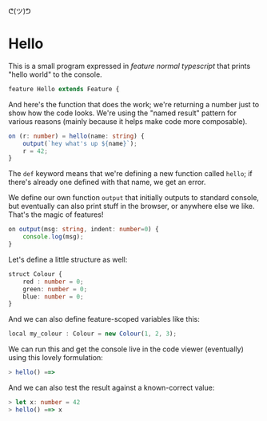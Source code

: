 ᕦ(ツ)ᕤ

# Hello

This is a small program expressed in _feature normal typescript_ that prints "hello world" to the console.

```ts
feature Hello extends Feature {
```

And here's the function that does the work; we're returning a number just to show how the code looks. We're using the "named result" pattern for various reasons (mainly because it helps make code more composable).

```ts
on (r: number) = hello(name: string) {
    output(`hey what's up ${name}`);
    r = 42;
}
```

The `def` keyword means that we're defining a new function called `hello`; if there's already one defined with that name, we get an error.

We define our own function `output` that initially outputs to standard console, but eventually can also print stuff in the browser, or anywhere else we like. That's the magic of features!

```ts
on output(msg: string, indent: number=0) {
    console.log(msg);
}
```

Let's define a little structure as well:

```ts
struct Colour { 
    red : number = 0; 
    green: number = 0; 
    blue: number = 0; 
}
```

And we can also define feature-scoped variables like this:

```ts
local my_colour : Colour = new Colour(1, 2, 3);
```

We can run this and get the console live in the code viewer (eventually) using this lovely formulation:

```ts
> hello() ==> 
```

And we can also test the result against a known-correct value:

```ts
> let x: number = 42
> hello() ==> x
```